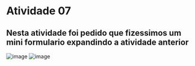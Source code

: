 # Atividade 07
## Nesta atividade foi pedido que fizessimos um mini formulario expandindo a atividade anterior
![image](https://github.com/user-attachments/assets/02e31508-4227-48f8-9e91-707f286f22a8)
![image](https://github.com/user-attachments/assets/ebd36d45-3ae0-47e9-ab62-a80f7eb9a271)
